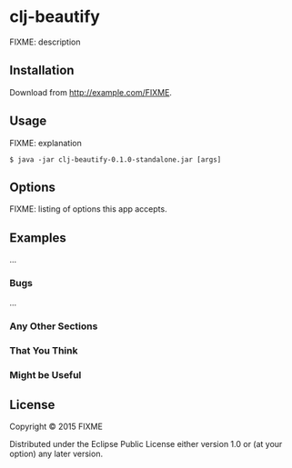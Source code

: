 # clj-beautify

FIXME: description

## Installation

Download from http://example.com/FIXME.

## Usage

FIXME: explanation

    $ java -jar clj-beautify-0.1.0-standalone.jar [args]

## Options

FIXME: listing of options this app accepts.

## Examples

...

### Bugs

...

### Any Other Sections
### That You Think
### Might be Useful

## License

Copyright © 2015 FIXME

Distributed under the Eclipse Public License either version 1.0 or (at
your option) any later version.
